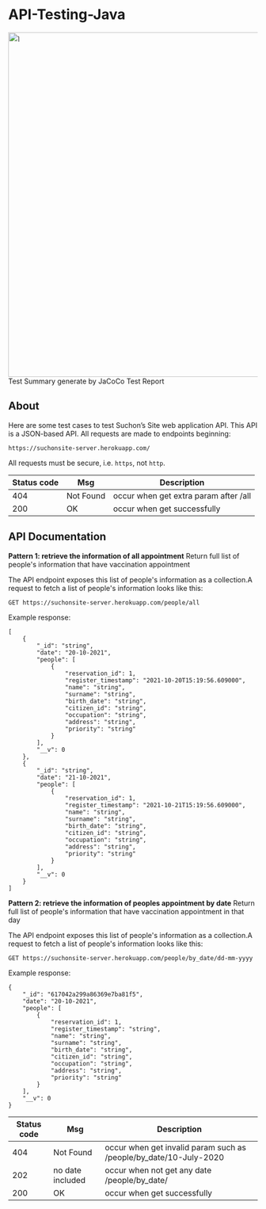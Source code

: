 # API-Testing-Java

<img width="696" alt="ๅ" src="https://user-images.githubusercontent.com/59832457/138566349-c415733c-0747-4783-b67e-82a868de27f0.png">
Test Summary generate by JaCoCo Test Report

## About

Here are some test cases to test Suchon’s Site web application API. This API is a JSON-based API. All requests are made to endpoints beginning:   
 

```
https://suchonsite-server.herokuapp.com/
```    

All requests must be secure, i.e. `https`, not `http`.

| Status code	| Msg| Description   |
|---|---|---|
| 404 | Not Found |  occur when get extra param after /all |
| 200 | OK |  occur when get successfully |

## API Documentation

**Pattern 1: retrieve the information of all appointment** Return full list of people's information that have vaccination appointment

The API endpoint exposes this list of people's information as a collection.A request to fetch a list of people's information looks like this:    

```
GET https://suchonsite-server.herokuapp.com/people/all
```

Example response:
```
[
    {
        "_id": "string",
        "date": "20-10-2021",
        "people": [
            {
                "reservation_id": 1,
                "register_timestamp": "2021-10-20T15:19:56.609000",
                "name": "string",
                "surname": "string",
                "birth_date": "string",
                "citizen_id": "string",
                "occupation": "string",
                "address": "string",
                "priority": "string"
            }
        ],
        "__v": 0
    },
    {
        "_id": "string",
        "date": "21-10-2021",
        "people": [
            {
                "reservation_id": 1,
                "register_timestamp": "2021-10-21T15:19:56.609000",
                "name": "string",
                "surname": "string",
                "birth_date": "string",
                "citizen_id": "string",
                "occupation": "string",
                "address": "string",
                "priority": "string"
            }
        ],
        "__v": 0
    }
]
```

**Pattern 2: retrieve the information of peoples appointment by date**
Return full list of people's information that have vaccination appointment in that day    

The API endpoint exposes this list of people's information as a collection.A request to fetch a list of people's information looks like this:    

```
GET https://suchonsite-server.herokuapp.com/people/by_date/dd-mm-yyyy
```

Example response:
```
{
    "_id": "617042a299a86369e7ba81f5",
    "date": "20-10-2021",
    "people": [
        {
            "reservation_id": 1,
            "register_timestamp": "string",
            "name": "string",
            "surname": "string",
            "birth_date": "string",
            "citizen_id": "string",
            "occupation": "string",
            "address": "string",
            "priority": "string"
        }
    ],
    "__v": 0
}
```
| Status code	| Msg| Description   |
|---|---|---|
| 404 | Not Found |  occur when get invalid param such as /people/by_date/10-July-2020 |
| 202 | no date included |  occur when not get any date /people/by_date/ |
| 200 | OK |  occur when get successfully |
